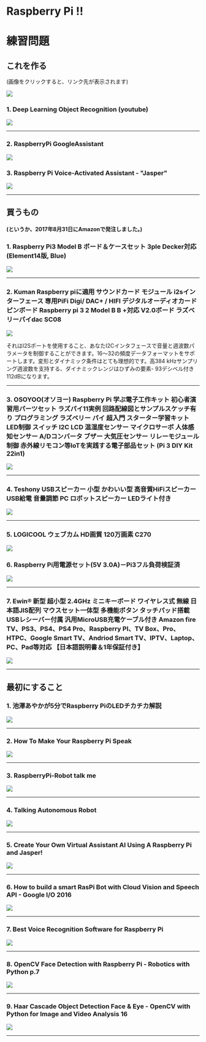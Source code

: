 # Raspberry Pi !!

# 練習問題
## これを作る
(画像をクリックすると、リンク先が表示されます)

[![](https://camo.qiitausercontent.com/1e493dcb6bc137fcd0ba896026ea22f9dd07dd11/68747470733a2f2f71696974612d696d6167652d73746f72652e73332e616d617a6f6e6177732e636f6d2f302f34373132382f39306633613863642d343337322d363666322d303166392d6164306633333930363035372e6a706567)](http://qiita.com/PonDad/items/c5419c164b4f2efee368)

### 1. Deep Learning Object Recognition (youtube)

[![](https://i.ytimg.com/vi/CL8cA-_qG3Y/hqdefault.jpg?sqp=-oaymwEXCPYBEIoBSFryq4qpAwkIARUAAIhCGAE=&rs=AOn4CLBFIqFu3Aei7RH3ZeyX8oGUkVTa_w)](https://youtu.be/CL8cA-_qG3Y)

---

### 2. RaspberryPi GoogleAssistant

[![](https://i.ytimg.com/vi/s_Y_BjKHEjw/hqdefault.jpg?sqp=-oaymwEXCPYBEIoBSFryq4qpAwkIARUAAIhCGAE=&rs=AOn4CLBhuBpLHIj04O7_dyvUozbHct5YhA)](https://youtu.be/s_Y_BjKHEjw)

### 3. Raspberry Pi Voice-Activated Assistant - "Jasper"

[![](https://i.ytimg.com/vi/jYCpuHMpx8M/hqdefault.jpg?sqp=-oaymwEXCPYBEIoBSFryq4qpAwkIARUAAIhCGAE=&rs=AOn4CLCwaWNTSA3s5oZYH8UuF60J2ID7Zw)](https://youtu.be/jYCpuHMpx8M)

---

## 買うもの
#### (というか、2017年8月31日にAmazonで発注しました。)

### 1. Raspberry Pi3 Model B ボード＆ケースセット 3ple Decker対応 (Element14版, Blue)
[![](https://images-na.ssl-images-amazon.com/images/I/71L3Yl-kCbL._SL1314_.jpg)](https://www.amazon.co.jp/gp/product/B01CHJRAJA/ref=ox_sc_act_title_3?ie=UTF8&psc=1&smid=A3LIXIBDRRGTJT)

---

### 2. Kuman Raspberry piに適用 サウンドカード モジュール i2sインターフェース 専用PiFi Digi/ DAC+ / HIFI デジタルオーディオカードピンボード Raspberry pi 3 2 Model B B +対応 V2.0ボード ラズベリーパイdac SC08

[![](https://images-na.ssl-images-amazon.com/images/I/6152R7oiQXL._SL1000_.jpg)](https://www.amazon.co.jp/gp/product/B01HCL6GFC/ref=ox_sc_act_title_2?ie=UTF8&psc=1&smid=A3F6I5H5DTXS3W)

それはI2Sポートを使用すること、あなたI2Cインタフェースで音量と週波数パラメータを制御することができます。16～32の頻度データフォーマットをサポートします。変形とダイナミック条件はとても理想的です。高384 kHzサンプリング週波数を支持する、ダイナミックレンジはひずみの要素- 93デシベル付き112dBになります。

---

### 3. OSOYOO(オソヨー) Raspberry Pi 学ぶ電子工作キット 初心者演習用パーツセット ラズパイ11実例 回路配線図とサンプルスケッチ有り プログラミング ラズベリー パイ 超入門 スターター学習キット LED制御 スイッチ I2C LCD 温湿度センサー マイクロサーボ 人体感知センサー A/Dコンバータ ブザー 大気圧センサー リレーモジュール制御 赤外線リモコン等IoTを実践する電子部品セット (Pi 3 DIY Kit 22in1)

[![](https://images-na.ssl-images-amazon.com/images/I/71MQFPSWRrL._SL1000_.jpg)](https://www.amazon.co.jp/gp/product/B01M6ZFNSS/ref=ox_sc_act_title_4?ie=UTF8&psc=1&smid=A3HOL5FEZBI785)

---

### 4. Teshony USBスピーカー 小型 かわいい型 高音質HiFiスピーカー USB給電 音量調節 PC ロボットスピーカー LEDライト付き

[![](https://images-na.ssl-images-amazon.com/images/I/61S%2B7gegvEL._SL1000_.jpg)](https://www.amazon.co.jp/gp/product/B01LQJPE86/ref=ox_sc_act_title_6?ie=UTF8&psc=1&smid=A1B2WC0RK6G2KY)

---


### 5. LOGICOOL ウェブカム HD画質 120万画素 C270

[![](https://images-na.ssl-images-amazon.com/images/I/41RhjwRYBAL.jpg)](https://www.amazon.co.jp/gp/product/B003YUB660/ref=ox_sc_act_image_7?ie=UTF8&psc=1&smid=AN1VRQENFRJN5)

### 6. Raspberry Pi用電源セット(5V 3.0A)－Pi3フル負荷検証済
[![](https://images-na.ssl-images-amazon.com/images/I/61%2BFCeVFyEL._SL1476_.jpg)](https://www.amazon.co.jp/gp/product/B01N8ZIJL8/ref=ox_sc_act_title_1?ie=UTF8&psc=1&smid=A3LIXIBDRRGTJT)

---

### 7. Ewin® 新型 超小型 2.4GHz ミニキーボード ワイヤレス式 無線 日本語JIS配列 マウスセット一体型 多機能ボタン タッチパッド搭載 USBレシーバー付属 汎用MicroUSB充電ケーブル付き Amazon fire TV、PS3、PS4、PS4 Pro、Raspberry PI、TV Box、Pro、HTPC、Google Smart TV、Andriod Smart TV、IPTV、Laptop、PC、Pad等対応 【日本語説明書＆1年保証付き】
[![](https://images-na.ssl-images-amazon.com/images/I/61LPACzpv5L._SL1001_.jpg)](https://www.amazon.co.jp/gp/product/B072KRQQ8X/ref=ox_sc_act_title_5?ie=UTF8&psc=1&smid=A3C28LWCO60CWD)

---

## 最初にすること
### 1. 池澤あやかが5分でRaspberry PiのLEDチカチカ解説

[![](https://i.ytimg.com/vi/dNHAeVCJDT0/hqdefault.jpg?sqp=-oaymwEWCMQBEG5IWvKriqkDCQgBFQAAiEIYAQ==&rs=AOn4CLC_Bqv56gkLA6uokqOXHDfKduesmA)](https://youtu.be/dNHAeVCJDT0)

----

### 2. How To Make Your Raspberry Pi Speak

[![](https://i.ytimg.com/vi/bBVCpHLBctc/hqdefault.jpg?sqp=-oaymwEXCPYBEIoBSFryq4qpAwkIARUAAIhCGAE=&rs=AOn4CLBjMDHCdXyCOymVAV9rJqRqlG5nxQ)](https://youtu.be/bBVCpHLBctc)

---

### 3. RaspberryPi-Robot talk me

[![](https://i.ytimg.com/vi/OPh80-33cJQ/hqdefault.jpg?sqp=-oaymwEXCPYBEIoBSFryq4qpAwkIARUAAIhCGAE=&rs=AOn4CLD_npStmRscu1XI2_2Db7_gGNTisw)](https://youtu.be/OPh80-33cJQ)

---

### 4. Talking Autonomous Robot

[![](https://i.ytimg.com/vi/O-tMkmGyhYA/hqdefault.jpg?sqp=-oaymwEXCPYBEIoBSFryq4qpAwkIARUAAIhCGAE=&rs=AOn4CLASfYNOeC38fX8CK1k_9knpZWsD-w)](https://youtu.be/O-tMkmGyhYA)

---

### 5. Create Your Own Virtual Assistant AI Using A Raspberry Pi and Jasper!

[![](https://i.ytimg.com/vi/ZOEl527SpFI/hqdefault.jpg?sqp=-oaymwEXCPYBEIoBSFryq4qpAwkIARUAAIhCGAE=&rs=AOn4CLCMTfO-UukvuKbwaEjTp9DnUqxIsg)](https://youtu.be/ZOEl527SpFI)

---

### 6. How to build a smart RasPi Bot with Cloud Vision and Speech API - Google I/O 2016

[![](https://i.ytimg.com/vi/HpPyhsC4q9M/hqdefault.jpg?sqp=-oaymwEXCPYBEIoBSFryq4qpAwkIARUAAIhCGAE=&rs=AOn4CLDzYeHBUTxp__z1VGUEAGJD0yRA0A)](https://youtu.be/HpPyhsC4q9M)

---

### 7. Best Voice Recognition Software for Raspberry Pi

[![](https://i.ytimg.com/vi/hGgw_AvEWw0/hqdefault.jpg?sqp=-oaymwEXCPYBEIoBSFryq4qpAwkIARUAAIhCGAE=&rs=AOn4CLDA1x9eeOVM8305_7FpZbXCiI6a-w)](https://youtu.be/hGgw_AvEWw0)

---

### 8. OpenCV Face Detection with Raspberry Pi - Robotics with Python p.7

[![](https://i.ytimg.com/vi/1I4gHpctXbU/hqdefault.jpg?sqp=-oaymwEXCPYBEIoBSFryq4qpAwkIARUAAIhCGAE=&rs=AOn4CLCirh9syviCYdnvecrgViBqqOCSpQ)](https://youtu.be/1I4gHpctXbU)

---

### 9. Haar Cascade Object Detection Face & Eye - OpenCV with Python for Image and Video Analysis 16

[![](https://i.ytimg.com/vi/88HdqNDQsEk/hqdefault.jpg?sqp=-oaymwEXCPYBEIoBSFryq4qpAwkIARUAAIhCGAE=&rs=AOn4CLCv5YoF53Wk3mJBOuiqyJyLtZ02_A)](https://youtu.be/88HdqNDQsEk)

---
